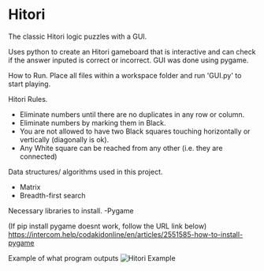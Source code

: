 # Hitori
The classic Hitori logic puzzles with a GUI.

Uses python to create an Hitori gameboard that is interactive and can check if the answer inputed is correct or incorrect. GUI was done using pygame.

How to Run. Place all files within a workspace folder and run 'GUI.py' to start playing.

Hitori Rules.
- Eliminate numbers until there are no duplicates in any row or column.
- Eliminate numbers by marking them in Black.
- You are not allowed to have two Black squares touching horizontally or vertically (diagonally is ok).
- Any White square can be reached from any other (i.e. they are connected)

Data structures/ algorithms used in this project.
- Matrix
- Breadth-first search


Necessary libraries to install.
-Pygame 

(If pip install pygame doesnt work, follow the URL link below)
https://intercom.help/codakidonline/en/articles/2551585-how-to-install-pygame

Example of what program outputs
![Hitori Example](https://i.imgur.com/NGCYEaI.gif)
